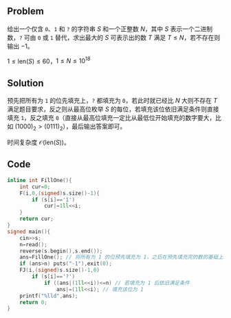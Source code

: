 ## Problem
给出一个仅含 `0`、`1` 和 `?` 的字符串 $S$ 和一个正整数 $N$，其中 $S$ 表示一个二进制数，`?` 可由 `0` 或 `1` 替代，求出最大的 $S$ 可表示出的数 $T$ 满足 $T\leq N$，若不存在则输出 $-1$。

$1\leq \mathrm{len}(S)\leq 60$，$1\leq N\leq 10^{18}$

## Solution

预先把所有为 `1` 的位先填充上，`?` 都填充为 `0`，若此时就已经比 $N$ 大则不存在 $T$ 满足题目要求，反之则从最高位枚举 $S$ 的每位，若填充该位依旧满足条件则直接填充 `1`，反之填充 `0`（直接从最高位填充一定比从最低位开始填充的数字要大，比如 $(1000)_2 > (0111)_2$），最后输出答案即可。

时间复杂度 $\mathcal{O}(\mathrm{len}(S))$。

## Code

```cpp
inline int FillOne(){
    int cur=0;
    F(i,0,(signed)s.size()-1){
        if (s[i]=='1')
            cur|=1ll<<i;
    }
    return cur;
}
signed main(){
    cin>>s;
    n=read();
    reverse(s.begin(),s.end());
    ans=FillOne(); // 将所有为 1 的位预先填充为 1，之后在预先填充完的数的基础上枚举每位
    if (ans>n) puts("-1"),exit(0);
    FJ(i,(signed)s.size()-1,0)
        if (s[i]=='?')
            if ((ans|(1ll<<i))<=n) // 若填充为 1 后依旧满足条件
                ans|=(1ll<<i); // 填充该位为 1
    printf("%lld",ans);
    return 0;
}
```